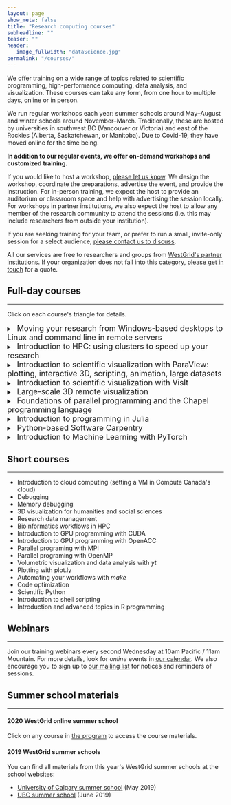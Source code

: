 ```yaml
---
layout: page
show_meta: false
title: "Research computing courses"
subheadline: ""
teaser: ""
header:
   image_fullwidth: "dataScience.jpg"
permalink: "/courses/"
---
```


We offer training on a wide range of topics related to scientific programming, high-performance computing, data analysis, and visualization. These courses can take any form, from one hour to multiple days, online or in person.

We run regular workshops each year: summer schools around May–August and winter schools around November–March. Traditionally, these are hosted by universities in southwest BC (Vancouver or Victoria) and east of the Rockies (Alberta, Saskatchewan, or Manitoba). Due to Covid-19, they have moved online for the time being.

**In addition to our regular events, we offer on-demand workshops and customized training.**

If you would like to host a workshop, [please let us know](mailto:training@westgrid.ca). We design the workshop,
coordinate the preparations, advertise the event, and provide the instruction. For in-person training, we expect the
host to provide an auditorium or classroom space and help with advertising the session locally. For workshops in partner
institutions, we also expect the host to allow any member of the research community to attend the sessions (i.e. this
may include researchers from outside your institution).

If you are seeking training for your team, or prefer to run a small, invite-only session for a select audience, [please contact us to discuss](mailto:training@westgrid.ca).

All our services are free to researchers and groups from [WestGrid's partner institutions](https://www.westgrid.ca/about_westgrid/members-partners). If your organization does not fall into this category, [please get in touch](mailto:training@westgrid.ca) for a quote.


<!-- ========================================================================================== -->

<!-- Numerical Computing with Python https://support.scinet.utoronto.ca/education/go.php/473/index.php/ib/1//p_course/473 -->
<!-- Scientific Computing for Physicists https://support.scinet.utoronto.ca/education/go.php/468/index.php/ib/1//p_course/468 -->

## Full-day courses

---

Click on each course's triangle for details.

<details>
<summary>
<a>&nbsp;&nbsp;<font size="+1">Moving your research from Windows-based desktops to Linux and command line in remote servers</font></a>
</summary>
<p>

This workshop is a hands-on introduction to Linux command line and the interaction with a
remote server. We review basic Linux commands, file management (edit, copy, remove and remote-transfer
files), directories and the file system, remote access, basic version control (Git, GitHub), Bash scripts
and basic Bash programming.

</p>
</details>

<details>
<summary>
<a>&nbsp;&nbsp;<font size="+1">Introduction to HPC: using clusters to speed up your research</font></a>
</summary>
<p>

We start with an overview of the hardware of common HPC clusters and quick description of the resources
available on Compute Canada's national systems (Cedar / Graham / Niagara / Béluga). We then continue
learning the basic tools and techniques to work on a cluster: software environment and modules, overview
of installed programming languages and compilers, working with makefiles and installing new software
locally. Finally, we take a look at the Slurm job scheduler: why use it, fairshare and priority,
submitting serial jobs and job arrays, submitting OpenMP / MPI / hybrid / GPU jobs, working inside
interactive jobs, and tracking your job's memory usage. We also take a quick look at working with common
packages such as R, Python and Matlab on the clusters, as well as best practices in cluster workflows.

</p>
</details>

<details>
<summary>
<a>&nbsp;&nbsp;<font size="+1">Introduction to scientific visualization with ParaView: plotting, interactive 3D, scripting, animation, large datasets</font></a>
</summary>
<p>

We start with simple 1D/2D/3D plotting using plot.ly. The rest of the day we study 3D scientific
visualization with ParaView, an open source, multi-platform data analysis and visualization tool designed
to run on a variety of hardware from an individual laptop to large supercomputers. With ParaView users
can interactively visualize 2D and 3D data sets defined on structured, adaptive and unstructured meshes
or particles, animate these datasets in time, and manipulate them with a variety of filters. ParaView
supports both interactive (GUI) and scripted (including offscreen) visualization, and is an easy and fun
tool to learn.

</p>
</details>

<details>
<summary>
<a>&nbsp;&nbsp;<font size="+1">Introduction to scientific visualization with VisIt</font></a>
</summary>
<p>

This is a VisIt-flavoured version of the previous workshop.

</p>
</details>

<details>
<summary>
<a>&nbsp;&nbsp;<font size="+1">Large-scale 3D remote visualization</font></a>
</summary>
<p>

This is an advanced version of the ParaView-based visualization course focusing on parallel
rendering, interactive client-server remote visualization, batch workflows using both cluster's CPUs and
GPUs.

</p>
</details>

<details>
<summary>
<a>&nbsp;&nbsp;<font size="+1">Foundations of parallel programming and the Chapel programming language</font></a>
</summary>
<p>

This course is a general introduction to the main concepts of parallel programming and the
Chapel programming language. Chapel is a relatively new language for both shared and distributed-memory
programming, with easy-to-use, high-level abstractions for both task and data parallelism that make it
ideal for learning parallel programming for a novice HPC user. Chapel is incredibly intuitive, striving
to merge the ease-of-use of Python and the performance of traditional compiled languages such as C and
Fortran. Parallel constructs that typically take tens of lines of MPI code can be expressed in only a few
lines of Chapel code. Chapel is open source and can run on any Unix-like operating system, with hardware
support from laptops to large HPC systems.

</p>
</details>




<details>
<summary>
<a>&nbsp;&nbsp;<font size="+1">Introduction to programming in Julia</font></a>
</summary>
<p>

R and Python are interpreted languages: an interpreter executes the code directly, without pre-compilation. This is
extremely convenient: it is what allows you to type and execute code in a Python or R interactive shell. The price to
pay is low performance. To overcome this limitation, researchers often use C/C++ functions for the most
computation-intensive parts of their algorithms. But the need to use multiple languages and the non-interactive nature
of compiled languages can make this approach somewhat tedious.

Julia uses just-in-time (JIT) compilation: the code is compiled at run time. This means that it feels like running R or
Python, while it is almost as fast as C. This makes Julia particularly well suited for big data analysis, machine
learning, or heavy modelling. Julia shines with its extremely clean and concise syntax making it easy to learn and
really enjoyable to use.

In this workshop, which does not require any prior experience in Julia (experience in another language such as R or
Python would be ideal), we will start with the basics of Julia's syntax and its packaging system, and then we will look
at running Julia in parallel for large-scale problems.

</p>
</details>






<details>
<summary>
<a>&nbsp;&nbsp;<font size="+1">Python-based Software Carpentry</font></a>
</summary>
<p>

This is a two-day workshop that includes 1/2-day of Bash, full day of Python, and 1/2-day Git
introduction.

</p>
</details>

<details>
<summary>
<a>&nbsp;&nbsp;<font size="+1">Introduction to Machine Learning with PyTorch</font></a>
</summary>
<p>

This is a full-day workshop introducing the basic principles of machine learning and the first steps with PyTorch.

</p>
</details>

<!-- ========================================================================================== -->

## Short courses

---

* Introduction to cloud computing (setting a VM in Compute Canada's cloud)
* Debugging
* Memory debugging
* 3D visualization for humanities and social sciences
* Research data management
* Bioinformatics workflows in HPC
* Introduction to GPU programming with CUDA
* Introduction to GPU programming with OpenACC
* Parallel programing with MPI
* Parallel programing with OpenMP
* Volumetric visualization and data analysis with *yt*
* Plotting with plot.ly
* Automating your workflows with *make*
* Code optimization
* Scientific Python
* Introduction to shell scripting
* Introduction and advanced topics in R programming

<!-- ========================================================================================== -->

## Webinars

---

Join our training webinars every second Wednesday at 10am Pacific / 11am Mountain. For more details, look
for *online* events in <a href="https://www.westgrid.ca/events/westgrid-training-events"
target="_blank">our calendar</a>. We also encourage you to sign up to <a
href="https://westgrid.us4.list-manage.com/subscribe/post?u=3c76a762cc69cb8a35e25fd53&id=4eebf3c86b&group[9541][1]=true"
target="_blank">our mailing list</a> for notices and reminders of sessions.

<!-- ========================================================================================== -->

## Summer school materials

---

#### 2020 WestGrid online summer school

Click on any course in [the program](https://wgschool.netlify.app/program) to access the course materials.

#### 2019 WestGrid summer schools

You can find all materials from this year's WestGrid summer schools at the school websites:

- <a href="https://westgrid.github.io/calgarySummerSchool2019/4-materials.html"
  target="_blank">University of Calgary summer school</a> (May 2019)
- <a href="https://westgrid.github.io/ubcSummerSchool2019/4-materials.html" target="_blank">UBC summer
  school</a> (June 2019)
